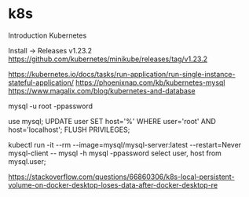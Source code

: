 # k8s
Introduction Kubernetes

Install -> Releases v1.23.2
https://github.com/kubernetes/minikube/releases/tag/v1.23.2

https://kubernetes.io/docs/tasks/run-application/run-single-instance-stateful-application/
https://phoenixnap.com/kb/kubernetes-mysql
https://www.magalix.com/blog/kubernetes-and-database

mysql -u root -ppassword

use mysql;
UPDATE user SET host='%' WHERE user='root' AND host='localhost';
FLUSH PRIVILEGES;

kubectl run -it --rm --image=mysql/mysql-server:latest --restart=Never mysql-client -- mysql -h mysql -ppassword
select user, host from mysql.user;

https://stackoverflow.com/questions/66860306/k8s-local-persistent-volume-on-docker-desktop-loses-data-after-docker-desktop-re
